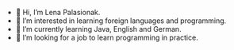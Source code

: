 - 👋 Hi, I’m Lena Palasionak.
- 👀 I’m interested in learning foreign languages and programming.
- 🌱 I’m currently learning Java, English and German.
- 💞️ I’m looking for a job to learn programming in practice.


<!---
AlenaPalasionak/AlenaPalasionak is a ✨ special ✨ repository because its `README.md` (this file) appears on your GitHub profile.
You can click the Preview link to take a look at your changes.
--->
